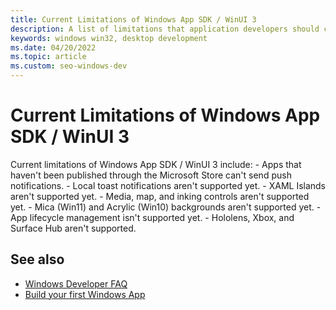 ```yaml
---
title: Current Limitations of Windows App SDK / WinUI 3
description: A list of limitations that application developers should consider.
keywords: windows win32, desktop development
ms.date: 04/20/2022
ms.topic: article
ms.custom: seo-windows-dev
---
```


# Current Limitations of Windows App SDK / WinUI 3

Current limitations of Windows App SDK / WinUI 3 include:
    - Apps that haven't been published through the Microsoft Store can't send push notifications.
    - Local toast notifications aren't supported yet.
    - XAML Islands aren't supported yet.
    - Media, map, and inking controls aren't supported yet.
    - Mica (Win11) and Acrylic (Win10) backgrounds aren't supported yet.
    - App lifecycle management isn't supported yet.
    - Hololens, Xbox, and Surface Hub aren't supported.

## See also

  - [Windows Developer FAQ](windows-developer-faq.md)
  - [Build your first Windows App](https://docs.microsoft.com/windows/apps/get-started/?tabs=cpp-win32#app-types)